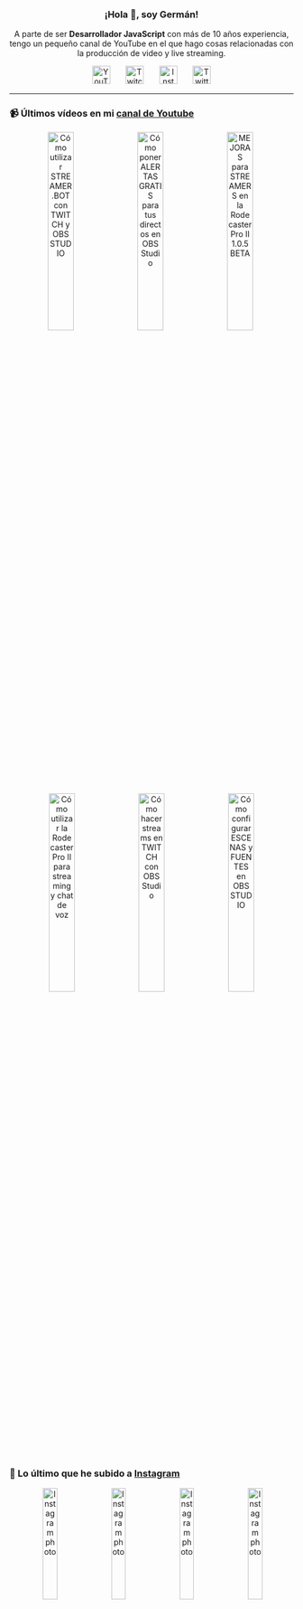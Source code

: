 <p align="center" width="300">
  <h3 align="center">¡Hola 👋, soy Germán!</h3>
</p>

<p align="center">A parte de ser <strong>Desarrollador JavaScript</strong> con más de 10 años experiencia, tengo un pequeño canal de YouTube en el que hago cosas relacionadas con la producción de video y live streaming.</p>

<p align="center">
  <a href="https://youtube.com/@germix" target="blank"><img src="https://cdn.simpleicons.org/youtube/FF0000" alt="YouTube" title="YouTube" width="32px" /></a>
  &#8287;&#8287;&#8287;&#8287;&#8287;
  <a href="https://twitch.tv/germix_tv" target="blank"><img src="https://cdn.simpleicons.org/twitch/9146FF" alt="Twitch" title="Twitch" width="32px" /></a>
  &#8287;&#8287;&#8287;&#8287;&#8287;
  <a href="https://instagram.com/germix_tv" target="blank"><img src="https://cdn.simpleicons.org/instagram/E4405F" alt="Instagram" title="Instagram" width="32px" /></a>
  &#8287;&#8287;&#8287;&#8287;&#8287;
  <a href="https://twitter.com/germix_tv" target="blank"><img src="https://cdn.simpleicons.org/twitter/1DA1F2" alt="Twitter" title="Twitter" width="32px" />
  </a>
</p>

<hr />

<p align="center">
  <h3>📹 Últimos vídeos en mi <a href="https://youtube.com/@germix?sub_confirmation=1" target="blank">canal de Youtube</a></h3>
</p>
<p align="center">&#8287;<a href="https://youtu.be/2AilFoiYnlc" target="blank"><img width="30%" src="https://img.youtube.com/vi/2AilFoiYnlc/mqdefault.jpg" alt="Cómo utilizar STREAMER.BOT con TWITCH y OBS STUDIO" title="Cómo utilizar STREAMER.BOT con TWITCH y OBS STUDIO" /></a>  &#8287;<a href="https://youtu.be/3EUPLZjGjkY" target="blank"><img width="30%" src="https://img.youtube.com/vi/3EUPLZjGjkY/mqdefault.jpg" alt="Cómo poner ALERTAS GRATIS para tus directos en OBS Studio" title="Cómo poner ALERTAS GRATIS para tus directos en OBS Studio" /></a>  &#8287;<a href="https://youtu.be/3mLzME7gODA" target="blank"><img width="30%" src="https://img.youtube.com/vi/3mLzME7gODA/mqdefault.jpg" alt="MEJORAS para STREAMERS en la Rodecaster Pro II 1.0.5 BETA" title="MEJORAS para STREAMERS en la Rodecaster Pro II 1.0.5 BETA" /></a>  &#8287;<a href="https://youtu.be/8784wBhHpVo" target="blank"><img width="30%" src="https://img.youtube.com/vi/8784wBhHpVo/mqdefault.jpg" alt="Cómo utilizar la Rodecaster Pro II para streaming y chat de voz" title="Cómo utilizar la Rodecaster Pro II para streaming y chat de voz" /></a>  &#8287;<a href="https://youtu.be/L-Fe5wee3uM" target="blank"><img width="30%" src="https://img.youtube.com/vi/L-Fe5wee3uM/mqdefault.jpg" alt="Cómo hacer streams en TWITCH con OBS Studio" title="Cómo hacer streams en TWITCH con OBS Studio" /></a>  &#8287;<a href="https://youtu.be/TjLFIa8oTSs" target="blank"><img width="30%" src="https://img.youtube.com/vi/TjLFIa8oTSs/mqdefault.jpg" alt="Cómo configurar ESCENAS y FUENTES en OBS STUDIO" title="Cómo configurar ESCENAS y FUENTES en OBS STUDIO" /></a></p>

<p align="center">
  <h3>📸 Lo último que he subido a <a href="https://instagram.com/germix_tv" target="blank">Instagram</a></h3>
</p>
<p align="center">&#8287;<a href='https://instagram.com/p/C1fJAJYR0RT' target='_blank'><img width='22.5%' src='https://instagram.fkiv2-1.fna.fbcdn.net/v/t51.2885-15/413435288_3585944095057340_413377895158730154_n.jpg?stp=dst-jpg_e15_fr_p1080x1080&_nc_ht=instagram.fkiv2-1.fna.fbcdn.net&_nc_cat=108&_nc_ohc=HiR60lTbzc8AX9SO1Gi&edm=APU89FABAAAA&ccb=7-5&oh=00_AfC7XJMfp1HfQOavAD5MGsQc-JLs16EDjp2CsfFkAjQ1TA&oe=6595DCF7&_nc_sid=bc0c2c' alt='Instagram photo' /></a>  &#8287;<a href='https://instagram.com/p/C1dL-fYRtKH' target='_blank'><img width='22.5%' src='https://instagram.fkiv2-1.fna.fbcdn.net/v/t51.2885-15/413363246_1060966281993848_5138027083757666829_n.jpg?stp=dst-jpg_e15_fr_p1080x1080&_nc_ht=instagram.fkiv2-1.fna.fbcdn.net&_nc_cat=108&_nc_ohc=07TWz80C-PkAX8OkzOT&edm=APU89FABAAAA&ccb=7-5&oh=00_AfCjHgFgZWlOZ0O9yBz72Kl6laN-I0ctEcnghfh5sqNGRA&oe=6595EE3F&_nc_sid=bc0c2c' alt='Instagram photo' /></a>  &#8287;<a href='https://instagram.com/p/Cyep5CuxgMj' target='_blank'><img width='22.5%' src='https://instagram.fkiv2-1.fna.fbcdn.net/v/t51.2885-15/392738410_802497294962561_7766657189876091734_n.jpg?stp=dst-jpg_e15_fr_p1080x1080&_nc_ht=instagram.fkiv2-1.fna.fbcdn.net&_nc_cat=105&_nc_ohc=7J8Zgc0ynQEAX_eNYtp&edm=APU89FABAAAA&ccb=7-5&oh=00_AfA_UGpIIDfOpnPT27DHJgrw5Ja9KH7enulgfcA9dxbj7A&oe=65958F8F&_nc_sid=bc0c2c' alt='Instagram photo' /></a>  &#8287;<a href='https://instagram.com/p/CyUOrf5R5M1' target='_blank'><img width='22.5%' src='https://instagram.fkiv2-1.fna.fbcdn.net/v/t51.2885-15/391132186_862394615403356_4456715945864593015_n.jpg?stp=dst-jpg_e15_fr_p1080x1080&_nc_ht=instagram.fkiv2-1.fna.fbcdn.net&_nc_cat=108&_nc_ohc=TUakneOLdgkAX8Ac09v&edm=APU89FABAAAA&ccb=7-5&oh=00_AfCOXTRKeKKahLqiwRnUyWArRigdgdalp3kMyTeYEvotZg&oe=6596058D&_nc_sid=bc0c2c' alt='Instagram photo' /></a></p>